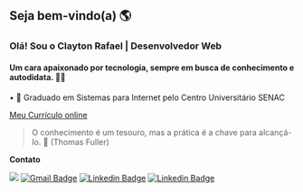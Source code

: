## Seja bem-vindo(a) 🌎

### Olá! Sou o Clayton Rafael | Desenvolvedor Web
#### Um cara apaixonado por tecnologia, sempre em busca de conhecimento e autodidata.  👨‍💻
  
• 🎒 Graduado em Sistemas para Internet pelo Centro Universitário SENAC  

[Meu Currículo online](https://claytonrss.github.io/)

>O conhecimento é um tesouro, mas a prática é a chave para alcançá-lo. 🚀
>(Thomas Fuller)   


**Contato**

 [![](https://img.shields.io/badge/WhatsApp-25D366?style=for-the-badge&logo=whatsapp&logoColor=white&link=https://wa.me/5511965280345)](https://wa.me/5511965280345) [![Gmail Badge](https://img.shields.io/badge/Gmail-D14836?style=for-the-badge&logo=gmail&logoColor=white&link=mailtoclayton.rssouza@gmail.com)](mailto:clayton.rssouza@gmail.com) [![Linkedin Badge](https://img.shields.io/badge/LinkedIn-0077B5?style=for-the-badge&logo=linkedin&logoColor=white&link=https://www.linkedin.com/in/clayton-rafael-62b908146/)](https://www.linkedin.com/in/clayton-rafael-62b908146/) [![Linkedin Badge](https://img.shields.io/badge/Instagram-E4405F?style=for-the-badge&logo=instagram&logoColor=white&link=https://www.instagram.com/clayton.rssouza/)](https://www.instagram.com/clayton.rssouza/)    
